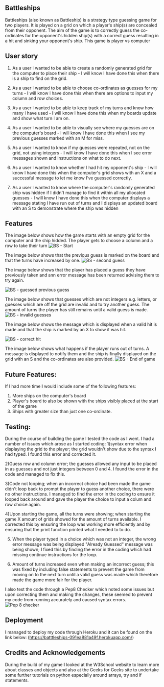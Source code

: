 
## Battleships
Battleships (also known as Battleship) is a strategy type guessing game for two players. It is played on a grid on which a player's ship(s) are concealed from their opponent. The aim of the game is to correctly guess the co-ordinates for the opponent's hidden ship(s) with a correct guess resulting in a hit and sinking your opponent's ship. This game is player vs computer

## User story 
1) As a user I wanted to be able to create a randomly generated grid for the computer to place their ship - I will know I have done this when there is a ship to find on the grid.

2) As a user I wanted to be able to choose co-ordinates as guesses for my turns - I will know I have done this when there are options to input my column and row choices.

3) As a user I wanted to be able to keep track of my turns and know how many I have used - I will know I have done this when my boards update and show what turn I am on.

4) As a user I wanted to be able to visually see where my guesses are on the computer's board - I will know I have done this when I see my previous guesses marked with an M for miss.

5) As a user I wanted to know if my guesses were repeated, not on the grid, not using integers - I will know I have done this when I see error messages shown and instructions on what to do next.

6) As a user I wanted to know whether I had hit my opponent's ship - I will know I have done this when the computer's grid shows with an X and a successful message to let me know I've guessed correctly.

7) As a user I wanted to know where the computer's randomly generated ship was hidden if I didn't manage to find it within all my allocated guesses - I will know I have done this when the computer displays a message stating I have run out of turns and I displays an updated board with an S to demonstrate where the ship was hidden 

## Features

The image below shows how the game starts with an empty grid for the computer and the ship hidded.  The player gets to choose a column and a row to take their turn
![BS - Start](https://github.com/user-attachments/assets/266b5431-3d0e-48db-bd1e-a2e994080feb)

The image below shows that the previous guess is marked on the board and that the turns have increased by one.
![BS - second guess](https://github.com/user-attachments/assets/1783f6be-b7d2-4d39-9260-e263ff96b88a)

The image below shows that the player has placed a guess they have previously taken and ann error message has been returned
advising them to try again.

![BS - guessed previous guess](https://github.com/user-attachments/assets/257807c1-a0d7-4fe9-84ed-555f2394275b)

The image below shows that guesses which are not integers e.g. letters, or guesses which are off the grid are invalid and to
try another guess. The amount of turns the player has still remains until a valid guess is made.
![BS - invalid guesses](https://github.com/user-attachments/assets/69fa9542-baf2-44f0-8eef-e3fa39bc89eb)

The image below shows the message which is displayed when a valid hit is made and that the ship is marked by an X to show it
was hit.

![BS - correct hit](https://github.com/user-attachments/assets/16256b48-b892-4b4d-8b30-8b50b13e5c65)

The image below shows what happens if the player runs out of turns. A message is displayed to notify them and the ship is
finally displayed on the grid with an S and the co-ordinates are also provided.
![BS - End of game](https://github.com/user-attachments/assets/1fac3e97-2be8-4d4c-8eb5-93d793287987)

## Future Features:
If I had more time I would include some of the following features:
1) More ships on the computer's board
2) Player's board to also be shown with the ships visibly placed at the start of the game
3) Ships with greater size than just one co-ordinate.

## Testing:
During the course of building the game I tested the code as I went. I had a number of issues which arose as I started coding:
1)syntax error when displaying the grid to the player; the grid wouldn't show due to the syntax I had typed. I found this error and corrected it.

2)Guess row and column error; the guesses allowed any input to be placed in as guesses and not just integers between 0 and 4. I found the error in the code and managed to fix this.

3)Code not looping; when an incorrect choice had been made the game didn't loop back to prompt the player to guess another choice, there were no other instructions.  I managed to find the error in the coding to ensure it looped back around and gave the player the choice to input a colum and row choice again.

4)Upon starting the game, all the turns were showing; when starting the game X amount of grids showed for the amount of turns available. I corrected this by ensuring the loop was working more efficiently and by ensuring that the print function printed what I needed to to do.

5) When the player typed in a choice which was not an integer, the wrong error message was being displayed "Already Guessed" message was being shown; I fixed this by finding the error in the coding which had missing continue instructions for the loop.

6) Amount of turns increased even when making an incorrect guess; this was fixed by including false statements to prevent the game from moving on to the next turn until a valid guess was made which therefore made the game more fair for the player.

I also test the code through a Pep8 Checker which noted some issues but upon correcting them and making the changes, these seemed to prevent my code from running accurately and caused syntax errors.
![Pep 8 checker](https://github.com/user-attachments/assets/2ca28310-8538-4a82-9152-82c79fa8618d)

## Deployment
I managed to deploy my code through Heroku and it can be found on the link below:
(https://batttleships-091ea881a49f.herokuapp.com/)  

## Credits and Acknowledgements
During the build of my game I looked at the W3School website to learn more about classes and objects and also at the Geeks for Geeks site to undertake some further tutorials on python especially around arrays, try and if statements.





